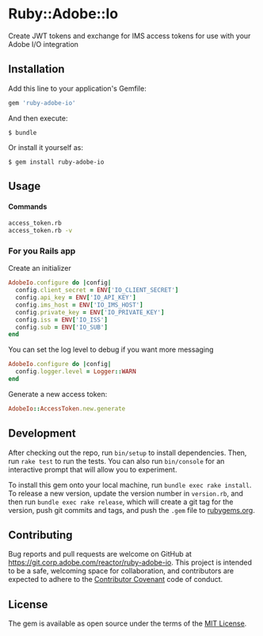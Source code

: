# Ruby::Adobe::Io

Create JWT tokens and exchange for IMS access tokens for use with your Adobe I/O integration

## Installation

Add this line to your application's Gemfile:

```ruby
gem 'ruby-adobe-io'
```

And then execute:

    $ bundle

Or install it yourself as:

    $ gem install ruby-adobe-io

## Usage

#### Commands
```bash
access_token.rb
access_token.rb -v
```
### For you Rails app
Create an initializer
```ruby
AdobeIo.configure do |config|
  config.client_secret = ENV['IO_CLIENT_SECRET']
  config.api_key = ENV['IO_API_KEY']
  config.ims_host = ENV['IO_IMS_HOST']
  config.private_key = ENV['IO_PRIVATE_KEY']
  config.iss = ENV['IO_ISS']
  config.sub = ENV['IO_SUB']
end
```
You can set the log level to debug if you want more messaging
```ruby
AdobeIo.configure do |config|
  config.logger.level = Logger::WARN
end
```

Generate a new access token:
```ruby
AdobeIo::AccessToken.new.generate
```

## Development

After checking out the repo, run `bin/setup` to install dependencies. Then, run `rake test` to run the tests. You can also run `bin/console` for an interactive prompt that will allow you to experiment.

To install this gem onto your local machine, run `bundle exec rake install`. To release a new version, update the version number in `version.rb`, and then run `bundle exec rake release`, which will create a git tag for the version, push git commits and tags, and push the `.gem` file to [rubygems.org](https://rubygems.org).

## Contributing

Bug reports and pull requests are welcome on GitHub at https://git.corp.adobe.com/reactor/ruby-adobe-io. This project is intended to be a safe, welcoming space for collaboration, and contributors are expected to adhere to the [Contributor Covenant](http://contributor-covenant.org) code of conduct.

## License

The gem is available as open source under the terms of the [MIT License](http://opensource.org/licenses/MIT).
